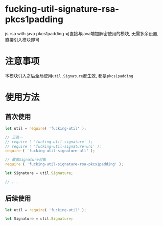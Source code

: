 # fucking-util-signature-rsa-pkcs1padding
 js rsa with java pkcs1padding
 可直接与java端加解密使用的模块, 无需多余设置, 直接引入模块即可

# 注意事项
本模块引入之后全局使用`util.Signature`都生效, 都是`pkcs1padding`

# 使用方法

## 首次使用
```javascript
let util = require( 'fucking-util' );

// 三选一
// require ( 'fucking-util-signature' );
// require ( 'fucking-util-signature-uni' );
require ( 'fucking-util-signature-all' );

// 覆盖Signature对象
require ( 'fucking-util-signature-rsa-pkcs1padding' );

let Signature = util.Signature;

// ...
```

## 后续使用
```javascript
let util = require( 'fucking-util' );

let Signature = util.Signature;
```